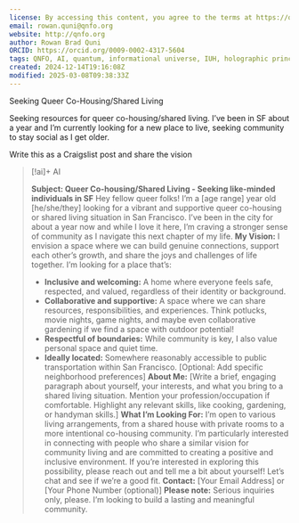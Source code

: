 ```yaml
---
license: By accessing this content, you agree to the terms at https://qnfo.org/LICENSE
email: rowan.quni@qnfo.org
website: http://qnfo.org
author: Rowan Brad Quni
ORCID: https://orcid.org/0009-0002-4317-5604
tags: QNFO, AI, quantum, informational universe, IUH, holographic principle
created: 2024-12-14T19:16:08Z
modified: 2025-03-08T09:38:33Z
---
```


Seeking Queer Co-Housing/Shared Living

Seeking resources for queer co-housing/shared living. I’ve been in SF about a year and I’m currently looking for a new place to live, seeking community to stay social as I get older.

Write this as a Craigslist post and share the vision

> [!ai]+ AI
>
> **Subject: Queer Co-housing/Shared Living - Seeking like-minded individuals in SF**
> Hey fellow queer folks!
> I’m a [age range] year old [he/she/they] looking for a vibrant and supportive queer co-housing or shared living situation in San Francisco. I’ve been in the city for about a year now and while I love it here, I’m craving a stronger sense of community as I navigate this next chapter of my life.
> **My Vision:**
> I envision a space where we can build genuine connections, support each other’s growth, and share the joys and challenges of life together. I’m looking for a place that’s:
> - **Inclusive and welcoming:** A home where everyone feels safe, respected, and valued, regardless of their identity or background.
> - **Collaborative and supportive:** A space where we can share resources, responsibilities, and experiences. Think potlucks, movie nights, game nights, and maybe even collaborative gardening if we find a space with outdoor potential!
> - **Respectful of boundaries:** While community is key, I also value personal space and quiet time.
> - **Ideally located:** Somewhere reasonably accessible to public transportation within San Francisco. [Optional: Add specific neighborhood preferences]
> **About Me:**
> [Write a brief, engaging paragraph about yourself, your interests, and what you bring to a shared living situation. Mention your profession/occupation if comfortable. Highlight any relevant skills, like cooking, gardening, or handyman skills.]
> **What I’m Looking For:**
> I’m open to various living arrangements, from a shared house with private rooms to a more intentional co-housing community. I’m particularly interested in connecting with people who share a similar vision for community living and are committed to creating a positive and inclusive environment.
> If you’re interested in exploring this possibility, please reach out and tell me a bit about yourself! Let’s chat and see if we’re a good fit.
> **Contact:**
> [Your Email Address] or [Your Phone Number (optional)]
> **Please note:** Serious inquiries only, please. I’m looking to build a lasting and meaningful community.
